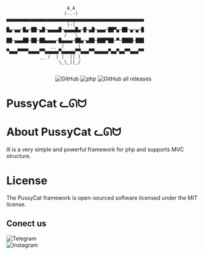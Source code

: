 ```
                      A_A
                     (-.-)	 ▄▄▄▄▄▄▄▄▄▄▄▄▄▄▄▄▄▄▄▄▄▄▄▄▄▄▄▄▄▄▄▄▄▄▄▄▄▄▄▄▄▄▄▄▄▄▄▄▄▄
                      |-|	 █▄─▄▄─█▄─██─▄█─▄▄▄▄█─▄▄▄▄█▄─█─▄█─▄▄▄─██▀▄─██─▄─▄─█  
                     /   \       ██─▄▄▄██─██─██▄▄▄▄─█▄▄▄▄─██▄─▄██─███▀██─▀─████─███
                __  |     |      ▀▄▄▄▀▀▀▀▄▄▄▄▀▀▄▄▄▄▄▀▄▄▄▄▄▀▀▄▄▄▀▀▄▄▄▄▄▀▄▄▀▄▄▀▀▄▄▄▀▀	
            __ /  | |  || | 
                   \_\_||_/
 

```

<div align="center">
<div>
<img alt="GitHub" src="https://img.shields.io/github/license/Masihgh/pussycat">
<img alt="php" src="https://img.shields.io/badge/php-%5E7.1.3-blueviolet">
 <img alt="GitHub all releases" src="https://img.shields.io/github/downloads/Masihgh/pussycat/total">
</div>
</div>


# PussyCat ᓚᘏᗢ

# About PussyCat ᓚᘏᗢ
lll is a very simple and powerful framework for php and supports MVC structure.
  

# License
The PussyCat framework is open-sourced software licensed under the MIT license.



## Conect us
<div>
<img alt="Telegram" src="https://img.shields.io/badge/Telegram-t.me/masihghaznavi-9cf?logo=telegram&style=social"></br>
<img alt="Instagram" src="https://img.shields.io/badge/Instagram-@ghaznavi__masih-9cf?logo=Instagram&style=social">

</div>
 




